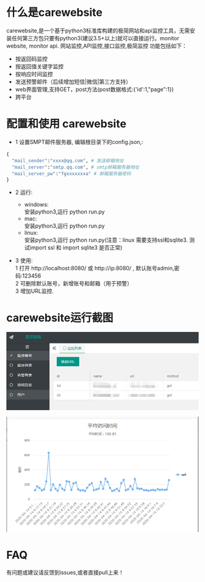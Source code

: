 # 什么是carewebsite
carewebsite,是一个基于python3标准库构建的极简网站和api监控工具，无需安装任何第三方包只要有python3(建议3.5+以上)就可以直接运行。monitor website, monitor api. 网站监控,API监控,接口监控,极简监控 
功能包括如下：
- 按返回码监控
- 按返回值关键字监控
- 按响应时间监控
- 发送预警邮件（后续增加短信|微信|第三方支持）
- web界面管理,支持GET，post方法(post数据格式:{'id':1,"page":1})
- 跨平台  

# 配置和使用 carewebsite
- 1 设置SMPT邮件服务器, 编辑根目录下的config.json,:  
```python
{
  "mail_sender":"xxxx@qq.com", # 发送邮箱地址
  "mail_server":"smtp.qq.com", # smtp邮箱服务器地址
  "mail_server_pw":"fgxxxxxxxa" # 邮箱服务器密码
}
```
  
- 2 运行:  
  - windows:  
      安装python3,运行 python run.py
  - mac:  
      安装python3,运行 python run.py
  - linux:  
      安装python3,运行 python run.py(注意：linux 需要支持ssl和sqlite3. 测试import ssl 和 import sqlite3 是否正常)
  
- 3 使用:   
  1 打开 http://localhost:8080/ 或 http://ip:8080/ , 默认账号admin,密码:123456  
  2 可删除默认账号，新增账号和邮箱（用于预警）  
  3 增加URL监控.  

# carewebsite运行截图
  ![01](https://github.com/Yasil/carewebsite/blob/master/cutimg/20200414101233.png)  
  
  ![02](https://github.com/Yasil/carewebsite/blob/master/cutimg/20200414101319.png)

# FAQ
  有问题或建议请反馈到issues,或者直接pull上来！
